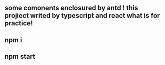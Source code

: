 ## some comonents enclosured by antd ! this projiect writed by typescript and react what is for practice!

## npm i

## npm start



